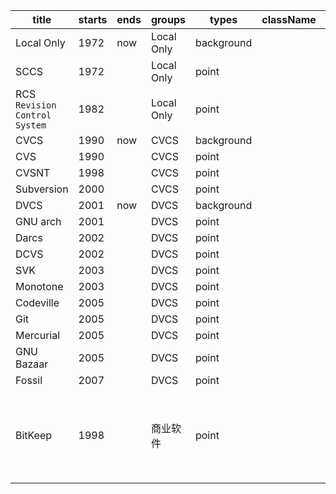 title | starts | ends | groups | types | className | contents
-- | -- |-- |-- |-- | -- | --
Local Only | 1972 | now | Local Only | background | | 
SCCS | 1972 | | Local Only | point | |
RCS `Revision Control System` | 1982 |  | Local Only |point  | |[RCS](https://en.wikipedia.org/wiki/Revision_Control_System)
CVCS | 1990 | now | CVCS | background | |
CVS | 1990 | | CVCS |point  | |
CVSNT | 1998 | | CVCS | point | |
Subversion | 2000 | | CVCS | point | |
DVCS | 2001 | now | DVCS | background | |
GNU arch | 2001 | | DVCS | point | |
Darcs | 2002  | | DVCS | point | |
DCVS | 2002 | | DVCS | point | |
SVK | 2003 | | DVCS | point | |
Monotone | 2003 | | DVCS |point  | |
Codeville | 2005 | | DVCS | point | |
Git | 2005 | | DVCS | point | |
Mercurial | 2005 | | DVCS |point  | |
GNU Bazaar | 2005 | | DVCS | point | |
Fossil | 2007 | | DVCS | point | |
BitKeep | 1998  | | 商业软件 |point | | 收了回 Linux 社区的免费使用权，因此诞生了 Git


